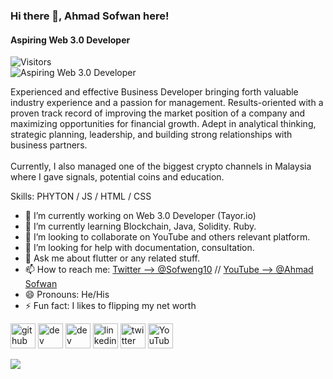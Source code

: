 ### Hi there 👋, Ahmad Sofwan here!
#### Aspiring Web 3.0 Developer
![Visitors](https://api.visitorbadge.io/api/visitors?path=sofwan10&countColor=%23263759)
<br>
![Aspiring Web 3.0 Developer](https://encrypted-tbn0.gstatic.com/images?q=tbn:ANd9GcRrvUtqkxu7H2JDxVaJ9tvJbZpN9cTYcrZJXw&usqp=CAU)

Experienced and effective Business Developer bringing forth valuable industry experience and a passion for management. Results-oriented with a proven track record of improving the market position of a company and maximizing opportunities for financial growth. Adept in analytical thinking, strategic planning, leadership, and building strong relationships with business partners.
<br>
<br>
Currently, I also managed one of the biggest crypto channels in Malaysia where I gave signals, potential coins and education.

Skills: PHYTON / JS / HTML / CSS

- 🔭 I’m currently working on Web 3.0 Developer (Tayor.io) 
- 🌱 I’m currently learning Blockchain, Java, Solidity. Ruby. 
- 👯 I’m looking to collaborate on YouTube and others relevant platform. 
- 🤔 I’m looking for help with documentation, consultation. 
- 💬 Ask me about flutter or any related stuff. 
- 📫 How to reach me: [Twitter --> @Sofweng10](https://twitter.com/Sofweng10) // [YouTube --> @Ahmad Sofwan](https://www.youtube.com/channel/UCLYhBeYm0mlXp9Ch92eyWlQ) 
- 😄 Pronouns: He/His 
- ⚡ Fun fact: I likes to flipping my net worth 


[<img src='https://cdn.jsdelivr.net/npm/simple-icons@3.0.1/icons/github.svg' alt='github' height='40'>](https://github.com/sofwan10)  [<img src='https://cdn.jsdelivr.net/npm/simple-icons@3.0.1/icons/dev-dot-to.svg' alt='dev' height='40'>](https://dev.to/sofweng10)  [<img src='https://cdn.jsdelivr.net/npm/simple-icons@3.0.1/icons/hashnode.svg' alt='dev' height='40'>](sofweng10)  [<img src='https://cdn.jsdelivr.net/npm/simple-icons@3.0.1/icons/linkedin.svg' alt='linkedin' height='40'>](https://www.linkedin.com/in/ahmad-sofwan-668437148/)  [<img src='https://cdn.jsdelivr.net/npm/simple-icons@3.0.1/icons/twitter.svg' alt='twitter' height='40'>](https://twitter.com/Sofweng10)  [<img src='https://cdn.jsdelivr.net/npm/simple-icons@3.0.1/icons/youtube.svg' alt='YouTube' height='40'>](https://www.youtube.com/channel/UCLYhBeYm0mlXp9Ch92eyWlQ)  

<img src="https://github-readme-stats.vercel.app/api?username=sofwan10&&show_icons=true&title_color=ffffff&icon_color=bb2acf&text_color=daf7dc&bg_color=151515">
